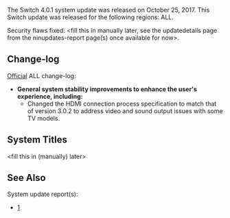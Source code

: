 The Switch 4.0.1 system update was released on October 25, 2017. This
Switch update was released for the following regions: ALL.

Security flaws fixed: \<fill this in manually later, see the
updatedetails page from the ninupdates-report page(s) once available for
now\>.

## Change-log

[Official](http://en-americas-support.nintendo.com/app/answers/detail/a_id/22525/~/nintendo-switch-system-updates-and-change-history)
ALL change-log:

  - **General system stability improvements to enhance the user's
    experience, including:**
      - Changed the HDMI connection process specification to match that
        of version 3.0.2 to address video and sound output issues with
        some TV models.

## System Titles

\<fill this in (manually) later\>

## See Also

System update
    report(s):

  - [1](https://yls8.mtheall.com/ninupdates/reports.php?date=10-25-17_08-05-13&sys=hac)
